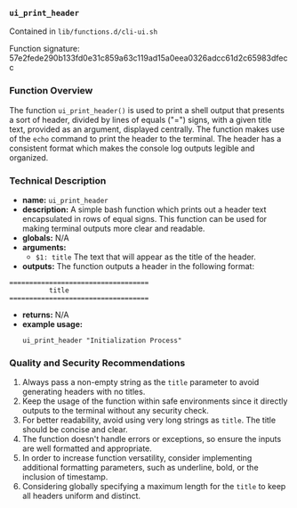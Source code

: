 ### `ui_print_header`

Contained in `lib/functions.d/cli-ui.sh`

Function signature: 57e2fede290b133fd0e31c859a63c119ad15a0eea0326adcc61d2c65983dfecc

### Function Overview

The function `ui_print_header()` is used to print a shell output that presents a sort of header, divided by lines of equals ("=") signs, with a given title text, provided as an argument, displayed centrally. The function makes use of the `echo` command to print the header to the terminal. The header has a consistent format which makes the console log outputs legible and organized.

### Technical Description

- **name:** `ui_print_header`
- **description:** A simple bash function which prints out a header text encapsulated in rows of equal signs. This function can be used for making terminal outputs more clear and readable.
- **globals:** N/A
- **arguments:** 
  - `$1: title`  The text that will appear as the title of the header.
- **outputs:** The function outputs a header in the following format: 

```
===================================
          title
===================================
```
- **returns:** N/A
- **example usage:**
  ```
  ui_print_header "Initialization Process"
  ```

### Quality and Security Recommendations

1. Always pass a non-empty string as the `title` parameter to avoid generating headers with no titles.
2. Keep the usage of the function within safe environments since it directly outputs to the terminal without any security check.
3. For better readability, avoid using very long strings as `title`. The title should be concise and clear.
4. The function doesn't handle errors or exceptions, so ensure the inputs are well formatted and appropriate.
5. In order to increase function versatility, consider implementing additional formatting parameters, such as underline, bold, or the inclusion of timestamp.
6. Considering globally specifying a maximum length for the `title` to keep all headers uniform and distinct.

